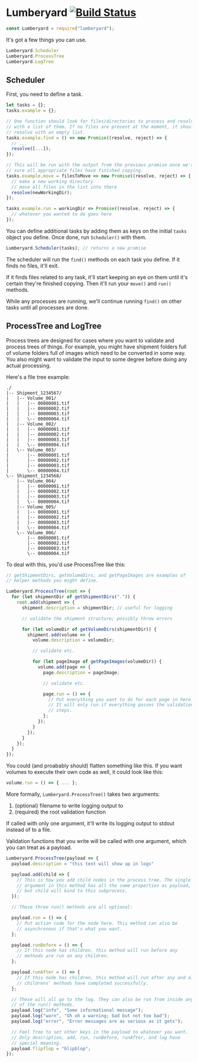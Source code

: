 Lumberyard [![Build Status][status-image]][travis]
==========

```javascript
const Lumberyard = require("lumberyard");
```

It's got a few things you can use.

```javascript
Lumberyard.Scheduler
Lumberyard.ProcessTree
Lumberyard.LogTree
```

Scheduler
---------

First, you need to define a task.

```javascript
let tasks = {};
tasks.example = {};

// One function should look for files/directories to process and resolve
// with a list of them. If no files are present at the moment, it should
// resolve with an empty list.
tasks.example.find = () => new Promise((resolve, reject) => {
  // ...
  resolve([...]);
});

// This will be run with the output from the previous promise once we're
// sure all appropriate files have finished copying.
tasks.example.move = filesToMove => new Promise((resolve, reject) => {
  // make a new working directory
  // move all files in the list into there
  resolve(newWorkingDir);
});

tasks.example.run = workingDir => Promise((resolve, reject) => {
  // whatever you wanted to do goes here
});
```

You can define additional tasks by adding them as keys on the initial
`tasks` object you define. Once done, run `Scheduler()` with them.

```javascript
Lumberyard.Scheduler(tasks); // returns a new promise
```

The scheduler will run the `find()` methods on each task you define. If
it finds no files, it'll exit.

If it finds files related to any task, it'll start keeping an eye on
them until it's certain they're finished copying. Then it'll run your
`move()` and `run()` methods.

While any processes are running, we'll continue running `find()` on
other tasks until all processes are done.

ProcessTree and LogTree
-----------------------

Process trees are designed for cases where you want to validate and
process trees of things. For example, you might have shipment folders
full of volume folders full of images which need to be converted in some
way. You also might want to validate the input to some degree before
doing any actual processing.

Here's a file tree example:

    ./
    |-- Shipment_1234567/
    |   |-- Volume_001/
    |   |   |-- 00000001.tif
    |   |   |-- 00000002.tif
    |   |   |-- 00000003.tif
    |   |   \-- 00000004.tif
    |   |-- Volume_002/
    |   |   |-- 00000001.tif
    |   |   |-- 00000002.tif
    |   |   |-- 00000003.tif
    |   |   \-- 00000004.tif
    |   \-- Volume_003/
    |       |-- 00000001.tif
    |       |-- 00000002.tif
    |       |-- 00000003.tif
    |       \-- 00000004.tif
    \-- Shipment_1234568/
        |-- Volume_004/
        |   |-- 00000001.tif
        |   |-- 00000002.tif
        |   |-- 00000003.tif
        |   \-- 00000004.tif
        |-- Volume_005/
        |   |-- 00000001.tif
        |   |-- 00000002.tif
        |   |-- 00000003.tif
        |   \-- 00000004.tif
        \-- Volume_006/
            |-- 00000001.tif
            |-- 00000002.tif
            |-- 00000003.tif
            \-- 00000004.tif

To deal with this, you'd use ProcessTree like this:

```javascript
// getShipmentDirs, getVolumeDirs, and getPageImages are examples of
// helper methods you might define.

Lumberyard.ProcessTree(root => {
  for (let shipmentDir of getShipmentDirs(".")) {
    root.add(shipment => {
      shipment.description = shipmentDir; // useful for logging

      // validate the shipment structure; possibly throw errors

      for (let volumeDir of getVolumeDirs(shipmentDir)) {
        shipment.add(volume => {
          volume.description = volumeDir;

          // validate etc.

          for (let pageImage of getPageImages(volumeDir)) {
            volume.add(page => {
              page.description = pageImage;

              // validate etc.

              page.run = () => {
                // Put everything you want to do for each page in here.
                // It will only run if everything passes the validation
                // steps.
              };
            });
          }
        });
      }
    });
  }
});
```

You could (and proabably should) flatten something like this. If you
want volumes to execute their own code as well, it could look like this:

```javascript
volume.run = () => { ... };
```

More formally, `Lumberyard.ProcessTree()` takes two arguments:

1.  (optional) filename to write logging output to
2.  (required) the root validation function

If called with only one argument, it'll write its logging output to
stdout instead of to a file.

Validation functions that you write will be called with one argument,
which you can treat as a payload.

```javascript
Lumberyard.ProcessTree(payload => {
  payload.description = "this text will show up in logs"

  payload.add(child => {
    // This is how you add child nodes in the process tree. The single
    // argument in this method has all the same properties as payload,
    // but child will bind to this subprocess.
  });

  // These three run() methods are all optional:

  payload.run = () => {
    // Put action code for the node here. This method can also be
    // asynchronous if that's what you want.
  };

  payload.runBefore = () => {
    // If this node has children, this method will run before any
    // methods are run on any children.
  };

  payload.runAfter = () => {
    // If this node has children, this method will run after any and all
    // childrens' methods have completed successfully.
  };

  // These will all go to the log. They can also be run from inside any
  // of the run() methods.
  payload.log("info", "Some informational message");
  payload.log("warn", "Uh oh a warning; bad but not too bad");
  payload.log("error", "Error messages are as serious as it gets");

  // Feel free to set other keys in the payload to whatever you want.
  // Only description, add, run, runBefore, runAfter, and log have
  // special meaning.
  payload.flipflop = "blipblop";
});
```

[travis]: https://travis-ci.org/mlibrary/lumberyard
[status-image]: https://travis-ci.org/mlibrary/lumberyard.svg?branch=master
